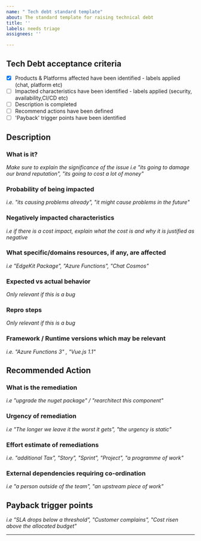 ```yaml
---
name: " Tech debt standard template"
about: The standard template for raising technical debt
title: ''
labels: needs triage
assignees: ''

---
```


## Tech Debt acceptance criteria
- [x] Products & Platforms affected have been identified - labels applied (chat, platform etc)
- [ ] Impacted characteristics have been identified - labels applied (security, availability,CI/CD etc)
- [ ] Description is completed
- [ ] Recommend actions have been defined
- [ ] 'Payback' trigger points have been identified

## Description

<!--- The description should highlight the following points where necessary --->

### What is it?
_Make sure to explain the significance of the issue_
_i.e "its going to damage our brand reputation", "its going to cost a lot of money"_

### Probability of being impacted
_i.e. "its causing problems already", "it might cause problems in the future"_

### Negatively impacted characteristics
_i.e if there is a cost impact, explain what the cost is and why it is justified as negative_

### What specific/domains resources, if any, are affected
_i.e "EdgeKit Package", "Azure Functions", "Chat Cosmos"_

###  Expected vs actual behavior
_Only relevant if this is a bug_

### Repro steps
_Only relevant if this is a bug_

### Framework / Runtime versions which may be relevant
_i.e. "Azure Functions 3" , "Vue.js 1.1"_

## Recommended Action

<!--- The recommend action should highlight the following points --->

### What is the remediation
_i.e "upgrade the nuget package" / "rearchitect this component"_

### Urgency of remediation
_i.e "The longer we leave it the worst it gets", "the urgency is static"_

### Effort estimate of remediations
_i.e. "additional Tax", "Story", "Sprint", "Project", "a programme of work"_

### External dependencies requiring co-ordination
_i.e "a person outside of the team", "an upstream piece of work"_

## Payback trigger points
_i.e "SLA drops below a threshold", "Customer complains", "Cost risen above the allocated budget"_

---

<!--- Use Issue comments for any discourse and additional context that is too bulky to maintain in the initial post, such as stack traces or exceptions. --->
